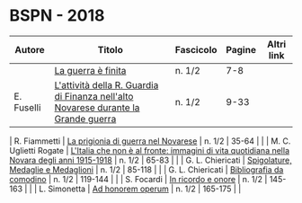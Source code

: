 # BSPN - 2018

| Autore     | Titolo                                                                                                                           | Fascicolo | Pagine | Altri link |
|------------|----------------------------------------------------------------------------------------------------------------------------------|-----------|--------|------------|
|            | [La guerra è finita](http://www.ssno.it/BSPNo/bspn_2018.html#01)                                                                 | n. 1/2    | 7-8    |            |
| E. Fuselli | [L'attività della R. Guardia di Finanza nell'alto Novarese durante la Grande guerra](http://www.ssno.it/BSPNo/bspn_2018.html#02) | n. 1/2    | 9-33   |            |

| R. Fiammetti | [La prigionia di guerra nel Novarese](http://www.ssno.it/BSPNo/bspn_2018.html#03) | n. 1/2 | 35-64 | |
| M. C. Uglietti
Rogate | [L'Italia che non è al fronte: immagini di vita quotidiana nella Novara degli anni 1915-1918](http://www.ssno.it/BSPNo/bspn_2018.html#04) |
n. 1/2 | 65-83 | |
| G. L. Chiericati | [Spigolature, Medaglie e Medaglioni](http://www.ssno.it/BSPNo/bspn_2018.html#05) | n. 1/2 |
85-118 | |
| G. L. Chiericati | [Bibliografia da comodino](http://www.ssno.it/BSPNo/bspn_2018.html#06) | n. 1/2 | 119-144 | |
| S. Focardi | [In ricordo e onore](http://www.ssno.it/BSPNo/bspn_2018.html#07) | n. 1/2 | 145-163 | |
| L. Simonetta | [Ad honorem operum](http://www.ssno.it/BSPNo/bspn_2018.html#08) | n. 1/2 | 165-175 | |
